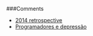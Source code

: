 ###Comments
 * [2014 retrospective](http://zenorocha.com/2014-retrospective/)
 * [Programadores e depressão](https://medium.com/brasil/programadores-e-depressao-30043d2972b5)

